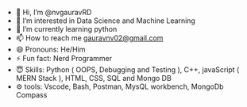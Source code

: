 - 👋 Hi, I’m @nvgauravRD
- 👀 I’m interested in Data Science and Machine Learning
- 🌱 I’m currently learning python
- 📫 How to reach me gauravnv02@gmail.com
- 😄 Pronouns: He/Him
- ⚡ Fun fact: Nerd Programmer
- 😇 Skills: Python ( OOPS, Debugging and Testing ), C++, javaScript ( MERN Stack ), HTML, CSS, SQL and Mongo DB
- ⚙️ tools: Vscode, Bash, Postman, MysQL workbench, MongoDb Compass
<!---
nvgauravRD/nvgauravRD is a ✨ special ✨ repository because its `README.md` (this file) appears on your GitHub profile.
You can click the Preview link to take a look at your changes.
--->
